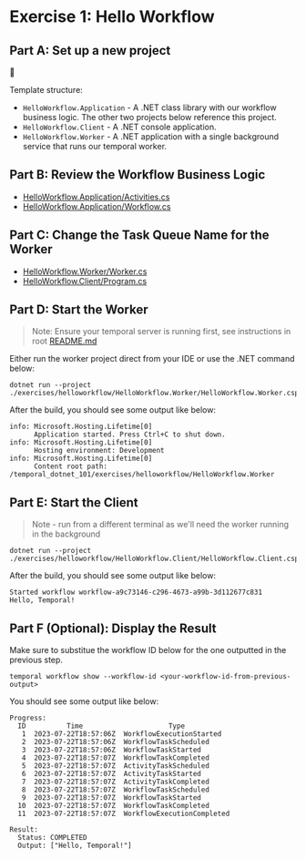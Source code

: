 # Exercise 1: Hello Workflow

## Part A: Set up a new project

🚧

Template structure:

- `HelloWorkflow.Application` - A .NET class library with our workflow business logic. The other two projects below reference this project.
- `HelloWorkflow.Client` - A .NET console application.
- `HelloWorkflow.Worker` - A .NET application with a single background service that runs our temporal worker.

## Part B: Review the Workflow Business Logic

- [HelloWorkflow.Application/Activities.cs](HelloWorkflow.Application/Activities.cs)
- [HelloWorkflow.Application/Workflow.cs](HelloWorkflow.Application/Workflow.cs)

## Part C: Change the Task Queue Name for the Worker

- [HelloWorkflow.Worker/Worker.cs](HelloWorkflow.Worker/Worker.cs)
- [HelloWorkflow.Client/Program.cs](HelloWorkflow.Client/Program.cs)

## Part D: Start the Worker

> Note: Ensure your temporal server is running first, see instructions in root [README.md](../../README.md)

Either run the worker project direct from your IDE or use the .NET command below:

```command
dotnet run --project ./exercises/helloworkflow/HelloWorkflow.Worker/HelloWorkflow.Worker.csproj
```

After the build, you should see some output like below:

```
info: Microsoft.Hosting.Lifetime[0]
      Application started. Press Ctrl+C to shut down.
info: Microsoft.Hosting.Lifetime[0]
      Hosting environment: Development
info: Microsoft.Hosting.Lifetime[0]
      Content root path: /temporal_dotnet_101/exercises/helloworkflow/HelloWorkflow.Worker
```

## Part E: Start the Client

> Note - run from a different terminal as we'll need the worker running in the background

```command
dotnet run --project ./exercises/helloworkflow/HelloWorkflow.Client/HelloWorkflow.Client.csproj
```

After the build, you should see some output like below:

```
Started workflow workflow-a9c73146-c296-4673-a99b-3d112677c831
Hello, Temporal!
```

## Part F (Optional): Display the Result

Make sure to substitue the workflow ID below for the one outputted in the previous step.

```command
temporal workflow show --workflow-id <your-workflow-id-from-previous-output>
```

You should see some output like below:

```
Progress:
  ID          Time                     Type
   1  2023-07-22T18:57:06Z  WorkflowExecutionStarted
   2  2023-07-22T18:57:06Z  WorkflowTaskScheduled
   3  2023-07-22T18:57:06Z  WorkflowTaskStarted
   4  2023-07-22T18:57:07Z  WorkflowTaskCompleted
   5  2023-07-22T18:57:07Z  ActivityTaskScheduled
   6  2023-07-22T18:57:07Z  ActivityTaskStarted
   7  2023-07-22T18:57:07Z  ActivityTaskCompleted
   8  2023-07-22T18:57:07Z  WorkflowTaskScheduled
   9  2023-07-22T18:57:07Z  WorkflowTaskStarted
  10  2023-07-22T18:57:07Z  WorkflowTaskCompleted
  11  2023-07-22T18:57:07Z  WorkflowExecutionCompleted

Result:
  Status: COMPLETED
  Output: ["Hello, Temporal!"]
```
